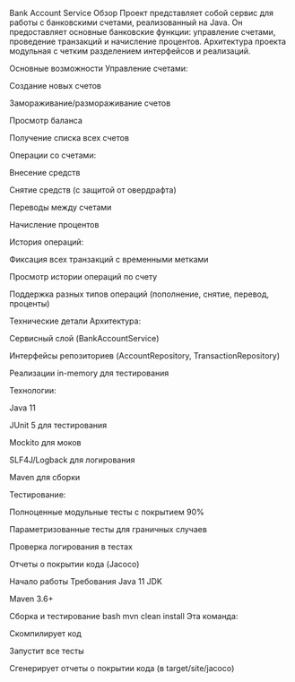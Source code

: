 Bank Account Service
Обзор
Проект представляет собой сервис для работы с банковскими счетами, реализованный на Java. Он предоставляет основные банковские функции: управление счетами, проведение транзакций и начисление процентов. Архитектура проекта модульная с четким разделением интерфейсов и реализаций.

Основные возможности
Управление счетами:

Создание новых счетов

Замораживание/размораживание счетов

Просмотр баланса

Получение списка всех счетов

Операции со счетами:

Внесение средств

Снятие средств (с защитой от овердрафта)

Переводы между счетами

Начисление процентов

История операций:

Фиксация всех транзакций с временными метками

Просмотр истории операций по счету

Поддержка разных типов операций (пополнение, снятие, перевод, проценты)

Технические детали
Архитектура:

Сервисный слой (BankAccountService)

Интерфейсы репозиториев (AccountRepository, TransactionRepository)

Реализации in-memory для тестирования

Технологии:

Java 11

JUnit 5 для тестирования

Mockito для моков

SLF4J/Logback для логирования

Maven для сборки

Тестирование:

Полноценные модульные тесты с покрытием 90%

Параметризованные тесты для граничных случаев

Проверка логирования в тестах

Отчеты о покрытии кода (Jacoco)

Начало работы
Требования
Java 11 JDK

Maven 3.6+

Сборка и тестирование
bash
mvn clean install
Эта команда:

Скомпилирует код

Запустит все тесты

Сгенерирует отчеты о покрытии кода (в target/site/jacoco)
